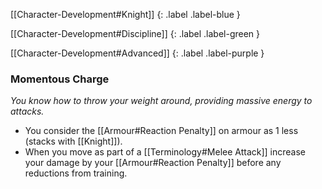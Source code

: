 
[[Character-Development#Knight]]
{: .label .label-blue }

[[Character-Development#Discipline]]
{: .label .label-green }

[[Character-Development#Advanced]]
{: .label .label-purple }
### Momentous Charge
*You know how to throw your weight around, providing massive energy to attacks.*
* You consider the [[Armour#Reaction Penalty]] on armour as 1 less (stacks with [[Knight]]).
* When you move as part of a [[Terminology#Melee Attack]] increase your damage by your [[Armour#Reaction Penalty]] before any reductions from training.